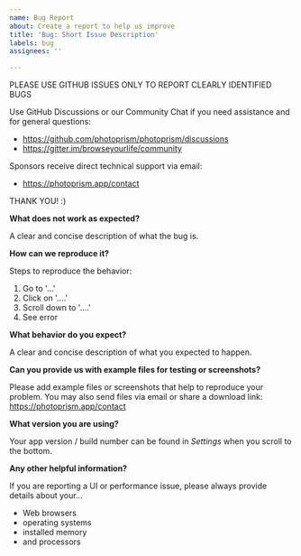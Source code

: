 ```yaml
---
name: Bug Report
about: Create a report to help us improve
title: 'Bug: Short Issue Description'
labels: bug
assignees: ''

---
```


PLEASE USE GITHUB ISSUES ONLY TO REPORT CLEARLY IDENTIFIED BUGS

Use GitHub Discussions or our Community Chat if you need assistance and for general questions:

- https://github.com/photoprism/photoprism/discussions
- https://gitter.im/browseyourlife/community

Sponsors receive direct technical support via email:

- https://photoprism.app/contact

THANK YOU! :)

**What does not work as expected?**

A clear and concise description of what the bug is.

**How can we reproduce it?**

Steps to reproduce the behavior:

1. Go to '...'
2. Click on '....'
3. Scroll down to '....'
4. See error

**What behavior do you expect?**

A clear and concise description of what you expected to happen.

**Can you provide us with example files for testing or screenshots?**

Please add example files or screenshots that help to reproduce your problem.
You may also send files via email or share a download link:
https://photoprism.app/contact

**What version you are using?**

Your app version / build number can be found in *Settings* when you scroll to the bottom.

**Any other helpful information?**

If you are reporting a UI or performance issue, please always provide details about your...

- Web browsers
- operating systems
- installed memory
- and processors
